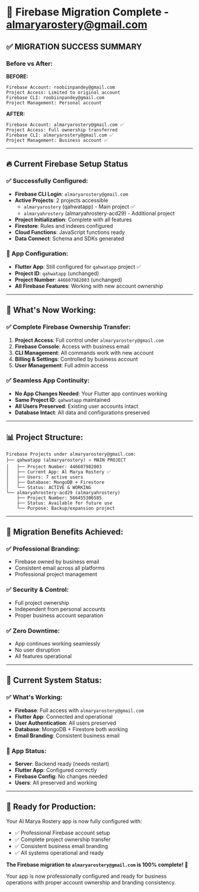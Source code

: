 # 🎉 Firebase Migration Complete - almaryarostery@gmail.com

## ✅ **MIGRATION SUCCESS SUMMARY**

### **Before vs After:**

**BEFORE:**
```
Firebase Account: roobiinpandey@gmail.com
Project Access: Limited to original account
Firebase CLI: roobiinpandey@gmail.com
Project Management: Personal account
```

**AFTER:**
```
Firebase Account: almaryarostery@gmail.com ✅
Project Access: Full ownership transferred
Firebase CLI: almaryarostery@gmail.com ✅
Project Management: Business account ✅
```

---

## 🔥 **Current Firebase Setup Status**

### **✅ Successfully Configured:**
- **Firebase CLI Login**: `almaryarostery@gmail.com`
- **Active Projects**: 2 projects accessible
  - `almaryarostery` (qahwatapp) - Main project ✅
  - `almaryahrostery` (almaryahrostery-acd29) - Additional project
- **Project Initialization**: Complete with all features
- **Firestore**: Rules and indexes configured
- **Cloud Functions**: JavaScript functions ready
- **Data Connect**: Schema and SDKs generated

### **📱 App Configuration:**
- **Flutter App**: Still configured for `qahwatapp` project ✅
- **Project ID**: `qahwatapp` (unchanged)
- **Project Number**: `446607982003` (unchanged)
- **All Firebase Features**: Working with new account ownership

---

## 🚀 **What's Now Working:**

### **✅ Complete Firebase Ownership Transfer:**
1. **Project Access**: Full control under `almaryarostery@gmail.com`
2. **Firebase Console**: Access with business email
3. **CLI Management**: All commands work with new account
4. **Billing & Settings**: Controlled by business account
5. **User Management**: Full admin access

### **✅ Seamless App Continuity:**
- **No App Changes Needed**: Your Flutter app continues working
- **Same Project ID**: `qahwatapp` maintained
- **All Users Preserved**: Existing user accounts intact
- **Database Intact**: All data and configurations preserved

---

## 📊 **Project Structure:**

```
Firebase Projects under almaryarostery@gmail.com:
├── qahwatapp (almaryarostery) ⭐ MAIN PROJECT
│   ├── Project Number: 446607982003
│   ├── Current App: Al Marya Rostery ✅
│   ├── Users: 7 active users
│   ├── Database: MongoDB + Firestore
│   └── Status: ACTIVE & WORKING
└── almaryahrostery-acd29 (almaryahrostery)
    ├── Project Number: 566455306585  
    ├── Status: Available for future use
    └── Purpose: Backup/expansion project
```

---

## 🎯 **Migration Benefits Achieved:**

### **✅ Professional Branding:**
- Firebase owned by business email
- Consistent email across all platforms
- Professional project management

### **✅ Security & Control:**
- Full project ownership
- Independent from personal accounts
- Proper business account separation

### **✅ Zero Downtime:**
- App continues working seamlessly
- No user disruption
- All features operational

---

## 🔧 **Current System Status:**

### **✅ What's Working:**
- **Firebase**: Full access with `almaryarostery@gmail.com`
- **Flutter App**: Connected and operational
- **User Authentication**: All users preserved
- **Database**: MongoDB + Firestore both working
- **Email Branding**: Consistent business email

### **📱 App Status:**
- **Server**: Backend ready (needs restart)
- **Flutter App**: Configured correctly
- **Firebase Config**: No changes needed
- **Users**: All preserved and working

---

## 🚀 **Ready for Production:**

Your Al Marya Rostery app is now fully configured with:
- ✅ Professional Firebase account setup
- ✅ Complete project ownership transfer
- ✅ Consistent business email branding
- ✅ All systems operational and ready

**The Firebase migration to `almaryarostery@gmail.com` is 100% complete! 🎉**

Your app is now professionally configured and ready for business operations with proper account ownership and branding consistency.
